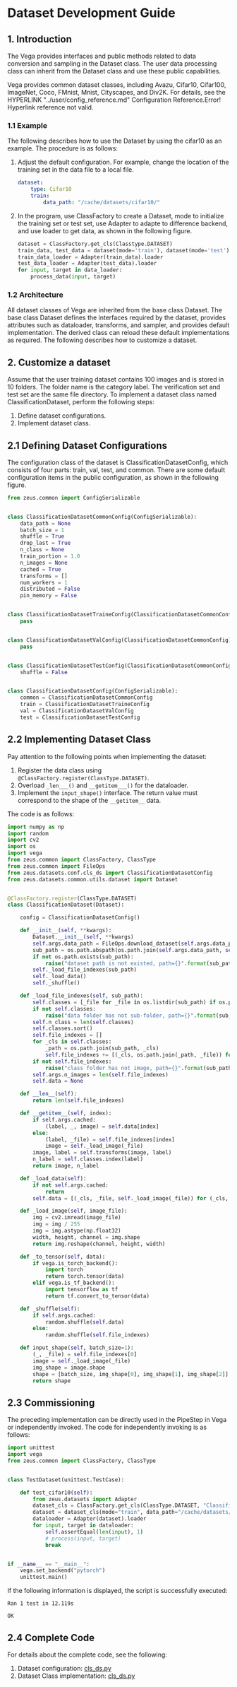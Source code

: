 # Dataset Development Guide

## 1. Introduction

The Vega provides interfaces and public methods related to data conversion and sampling in the Dataset class. The user data processing class can inherit from the Dataset class and use these public capabilities.

Vega provides common dataset classes, including Avazu, Cifar10, Cifar100, ImageNet, Coco, FMnist, Mnist, Cityscapes, and Div2K. For details, see the  HYPERLINK "../user/config_reference.md"  Configuration Reference.Error! Hyperlink reference not valid.

### 1.1 Example

The following describes how to use the Dataset by using the cifar10 as an example. The procedure is as follows:

1. Adjust the default configuration. For example, change the location of the training set in the data file to a local file.

    ```yaml
    dataset:
        type: Cifar10
        train:
            data_path: "/cache/datasets/cifar10/"
     ```

2. In the program, use ClassFactory to create a Dataset, mode to initialize the training set or test set, use Adapter to adapte to difference backend, and use loader to get data, as shown in the following figure.
    ```python
    dataset = ClassFactory.get_cls(Classtype.DATASET)
    train_data, test_data = dataset(mode='train'), dataset(mode='test')
    train_data_loader = Adapter(train_data).loader
    test_data_loader = Adapter(test_data).loader
    for input, target in data_loader:
        process_data(input, target)
    ```

### 1.2 Architecture

All dataset classes of Vega are inherited from the base class Dataset. The base class Dataset defines the interfaces required by the dataset, provides attributes such as dataloader, transforms, and sampler, and provides default implementation. The derived class can reload these default implementations as required. The following describes how to customize a dataset.

## 2. Customize a dataset

Assume that the user training dataset contains 100 images and is stored in 10 folders. The folder name is the category label. The verification set and test set are the same file directory. To implement a dataset class named ClassificationDataset, perform the following steps:

1. Define dataset configurations.
2. Implement dataset class.

## 2.1 Defining Dataset Configurations

The configuration class of the dataset is ClassificationDatasetConfig, which consists of four parts: train, val, test, and common. There are some default configuration items in the public configuration, as shown in the following figure.

```python
from zeus.common import ConfigSerializable


class ClassificationDatasetCommonConfig(ConfigSerializable):
    data_path = None
    batch_size = 1
    shuffle = True
    drop_last = True
    n_class = None
    train_portion = 1.0
    n_images = None
    cached = True
    transforms = []
    num_workers = 1
    distributed = False
    pin_memory = False


class ClassificationDatasetTraineConfig(ClassificationDatasetCommonConfig):
    pass


class ClassificationDatasetValConfig(ClassificationDatasetCommonConfig):
    pass


class ClassificationDatasetTestConfig(ClassificationDatasetCommonConfig):
    shuffle = False


class ClassificationDatasetConfig(ConfigSerializable):
    common = ClassificationDatasetCommonConfig
    train = ClassificationDatasetTraineConfig
    val = ClassificationDatasetValConfig
    test = ClassificationDatasetTestConfig

```

## 2.2 Implementing Dataset Class

Pay attention to the following points when implementing the dataset:

1. Register the data class using `@ClassFactory.register(ClassType.DATASET)`.
2. Overload `_len___()` and `__getitem___()` for the dataloader.
3. Implement the `input_shape()` interface. The return value must correspond to the shape of the `__getitem__` data.

The code is as follows:

```python
import numpy as np
import random
import cv2
import os
import vega
from zeus.common import ClassFactory, ClassType
from zeus.common import FileOps
from zeus.datasets.conf.cls_ds import ClassificationDatasetConfig
from zeus.datasets.common.utils.dataset import Dataset


@ClassFactory.register(ClassType.DATASET)
class ClassificationDataset(Dataset):

    config = ClassificationDatasetConfig()

    def __init__(self, **kwargs):
        Dataset.__init__(self, **kwargs)
        self.args.data_path = FileOps.download_dataset(self.args.data_path)
        sub_path = os.path.abspath(os.path.join(self.args.data_path, self.mode))
        if not os.path.exists(sub_path):
            raise("dataset path is not existed, path={}".format(sub_path))
        self._load_file_indexes(sub_path)
        self._load_data()
        self._shuffle()

    def _load_file_indexes(self, sub_path):
        self.classes = [_file for _file in os.listdir(sub_path) if os.path.isdir(os.path.join(sub_path, _file))]
        if not self.classes:
            raise("data folder has not sub-folder, path={}".format(sub_path))
        self.n_class = len(self.classes)
        self.classes.sort()
        self.file_indexes = []
        for _cls in self.classes:
            _path = os.path.join(sub_path, _cls)
            self.file_indexes += [(_cls, os.path.join(_path, _file)) for _file in os.listdir(_path)]
        if not self.file_indexes:
            raise("class folder has not image, path={}".format(sub_path))
        self.args.n_images = len(self.file_indexes)
        self.data = None

    def __len__(self):
        return len(self.file_indexes)

    def __getitem__(self, index):
        if self.args.cached:
            (label, _, image) = self.data[index]
        else:
            (label, _file) = self.file_indexes[index]
            image = self._load_image(_file)
        image, label = self.transforms(image, label)
        n_label = self.classes.index(label)
        return image, n_label

    def _load_data(self):
        if not self.args.cached:
            return
        self.data = [(_cls, _file, self._load_image(_file)) for (_cls, _file) in self.file_indexes]

    def _load_image(self, image_file):
        img = cv2.imread(image_file)
        img = img / 255
        img = img.astype(np.float32)
        width, height, channel = img.shape
        return img.reshape(channel, height, width)

    def _to_tensor(self, data):
        if vega.is_torch_backend():
            import torch
            return torch.tensor(data)
        elif vega.is_tf_backend():
            import tensorflow as tf
            return tf.convert_to_tensor(data)

    def _shuffle(self):
        if self.args.cached:
            random.shuffle(self.data)
        else:
            random.shuffle(self.file_indexes)

    def input_shape(self, batch_size=1):
        (_, _file) = self.file_indexes[0]
        image = self._load_image(_file)
        img_shape = image.shape
        shape = [batch_size, img_shape[0], img_shape[1], img_shape[2]]
        return shape
```

## 2.3 Commissioning

The preceding implementation can be directly used in the PipeStep in Vega or independently invoked. The code for independently invoking is as follows:

```python
import unittest
import vega
from zeus.common import ClassFactory, ClassType


class TestDataset(unittest.TestCase):

    def test_cifar10(self):
        from zeus.datasets import Adapter
        dataset_cls = ClassFactory.get_cls(ClassType.DATASET, "ClassificationDataset")
        dataset = dataset_cls(mode="train", data_path="/cache/datasets/classification/")
        dataloader = Adapter(dataset).loader
        for input, target in dataloader:
            self.assertEqual(len(input), 1)
            # process(input, target)
            break


if __name__ == "__main__":
    vega.set_backend("pytorch")
    unittest.main()
```

If the following information is displayed, the script is successfully executed:

```text
Ran 1 test in 12.119s

OK
```

## 2.4 Complete Code

For details about the complete code, see the following:

1. Dataset configuration: [cls_ds.py](https://github.com/huawei-noah/vega/blob/master/vega/datasets/conf/cls_ds.py)
2. Dataset Class implementation: [cls_ds.py](https://github.com/huawei-noah/vega/blob/master/vega/datasets/common/cls_ds.py)
